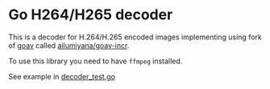 # Go H264/H265 decoder

This is a decoder for H.264/H.265 encoded images implementing using fork of [goav](https://github.com/giorgisio/goav) called [ailumiyana/goav-incr](https://github.com/ailumiyana/goav-incr).

To use this library you need to have `ffmpeg` installed.

See example in [decoder_test.go]()
